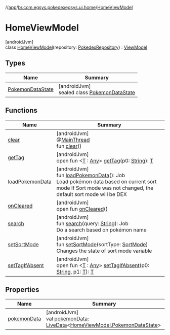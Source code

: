 //[app](../../../index.md)/[br.com.egsys.pokedexegsys.ui.home](../index.md)/[HomeViewModel](index.md)

# HomeViewModel

[androidJvm]\
class [HomeViewModel](index.md)(repository: [PokedexRepository](../../br.com.egsys.pokedexegsys.data.repositories/-pokedex-repository/index.md)) : [ViewModel](https://developer.android.com/reference/kotlin/androidx/lifecycle/ViewModel.html)

## Types

| Name | Summary |
|---|---|
| [PokemonDataState](-pokemon-data-state/index.md) | [androidJvm]<br>sealed class [PokemonDataState](-pokemon-data-state/index.md) |

## Functions

| Name | Summary |
|---|---|
| [clear](../../br.com.egsys.pokedexegsys.ui.splash/-splash-view-model/index.md#-1936886459%2FFunctions%2F-912451524) | [androidJvm]<br>@[MainThread](https://developer.android.com/reference/kotlin/androidx/annotation/MainThread.html)<br>fun [clear](../../br.com.egsys.pokedexegsys.ui.splash/-splash-view-model/index.md#-1936886459%2FFunctions%2F-912451524)() |
| [getTag](../../br.com.egsys.pokedexegsys.ui.splash/-splash-view-model/index.md#-215894976%2FFunctions%2F-912451524) | [androidJvm]<br>open fun &lt;[T](../../br.com.egsys.pokedexegsys.ui.splash/-splash-view-model/index.md#-215894976%2FFunctions%2F-912451524) : [Any](https://kotlinlang.org/api/latest/jvm/stdlib/kotlin/-any/index.html)&gt; [getTag](../../br.com.egsys.pokedexegsys.ui.splash/-splash-view-model/index.md#-215894976%2FFunctions%2F-912451524)(p0: [String](https://kotlinlang.org/api/latest/jvm/stdlib/kotlin/-string/index.html)): [T](../../br.com.egsys.pokedexegsys.ui.splash/-splash-view-model/index.md#-215894976%2FFunctions%2F-912451524) |
| [loadPokemonData](load-pokemon-data.md) | [androidJvm]<br>fun [loadPokemonData](load-pokemon-data.md)(): Job<br>Load pokémon data based on current sort mode If Sort mode was not changed, the default sort mode will be DEX |
| [onCleared](../../br.com.egsys.pokedexegsys.ui.splash/-splash-view-model/index.md#-1930136507%2FFunctions%2F-912451524) | [androidJvm]<br>open fun [onCleared](../../br.com.egsys.pokedexegsys.ui.splash/-splash-view-model/index.md#-1930136507%2FFunctions%2F-912451524)() |
| [search](search.md) | [androidJvm]<br>fun [search](search.md)(query: [String](https://kotlinlang.org/api/latest/jvm/stdlib/kotlin/-string/index.html)): Job<br>Do a search based on pokémon name |
| [setSortMode](set-sort-mode.md) | [androidJvm]<br>fun [setSortMode](set-sort-mode.md)(sortType: [SortMode](../../br.com.egsys.pokedexegsys.data.model/-sort-mode/index.md))<br>Changes the state of sort mode variable |
| [setTagIfAbsent](../../br.com.egsys.pokedexegsys.ui.splash/-splash-view-model/index.md#-1567230750%2FFunctions%2F-912451524) | [androidJvm]<br>open fun &lt;[T](../../br.com.egsys.pokedexegsys.ui.splash/-splash-view-model/index.md#-1567230750%2FFunctions%2F-912451524) : [Any](https://kotlinlang.org/api/latest/jvm/stdlib/kotlin/-any/index.html)&gt; [setTagIfAbsent](../../br.com.egsys.pokedexegsys.ui.splash/-splash-view-model/index.md#-1567230750%2FFunctions%2F-912451524)(p0: [String](https://kotlinlang.org/api/latest/jvm/stdlib/kotlin/-string/index.html), p1: [T](../../br.com.egsys.pokedexegsys.ui.splash/-splash-view-model/index.md#-1567230750%2FFunctions%2F-912451524)): [T](../../br.com.egsys.pokedexegsys.ui.splash/-splash-view-model/index.md#-1567230750%2FFunctions%2F-912451524) |

## Properties

| Name | Summary |
|---|---|
| [pokemonData](pokemon-data.md) | [androidJvm]<br>val [pokemonData](pokemon-data.md): [LiveData](https://developer.android.com/reference/kotlin/androidx/lifecycle/LiveData.html)&lt;[HomeViewModel.PokemonDataState](-pokemon-data-state/index.md)&gt; |
